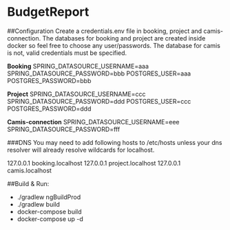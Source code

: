 # BudgetReport

##Configuration
Create a credentials.env file in booking, project and camis-connection. 
The databases for booking and project are created inside docker so feel free to choose any user/passwords.
The database for camis is not, valid credentials must be specified.

**Booking**
SPRING_DATASOURCE_USERNAME=aaa
SPRING_DATASOURCE_PASSWORD=bbb
POSTGRES_USER=aaa
POSTGRES_PASSWORD=bbb

**Project**
SPRING_DATASOURCE_USERNAME=ccc
SPRING_DATASOURCE_PASSWORD=ddd
POSTGRES_USER=ccc
POSTGRES_PASSWORD=ddd

**Camis-connection**
SPRING_DATASOURCE_USERNAME=eee
SPRING_DATASOURCE_PASSWORD=fff

###DNS
You may need to add following hosts to /etc/hosts 
unless your dns resolver will already resolve wildcards for localhost.

127.0.0.1 booking.localhost
127.0.0.1 project.localhost
127.0.0.1 camis.localhost


##Build & Run:
* ./gradlew ngBuildProd
* ./gradlew build
* docker-compose build
* docker-compose up -d